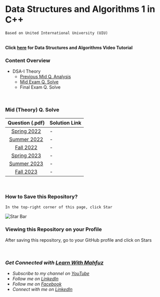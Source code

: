 # Data Structures and Algorithms 1 in C++
`Based on United International University (UIU)`  
<br>

**Click [here](https://www.youtube.com/watch?v=L4e-tilKq-E&list=PLTsdGoNQPfQRbALyunpyLvYQu9w4cito4) for Data Structures and Algorithms Video Tutorial**
<br>

### Content Overview
  - DSA-I Theory
    - [Previous Mid Q. Analysis](https://github.com/mahfuzhasanreza/data-structures-and-algorithms-in-cpp/blob/main/UIU_DSA-I_Mid_Q_Analysis.pdf)
    - [Mid Exam Q. Solve](https://github.com/mahfuzhasanreza/data-structures-and-algorithms-in-cpp/tree/main?tab=readme-ov-file#dsa-i-mid-theory-q-solve)
    - Final Exam Q. Solve

<br>

### Mid (Theory) Q. Solve
  | Question (.pdf) | Solution Link |
  :----------------:|----------------
  [Spring 2022](https://github.com/mahfuzhasanreza/data-structures-and-algorithms-in-cpp/blob/main/Previous%20Mid%20Questions/Spring22.pdf) | -
  [Summer 2022](https://github.com/mahfuzhasanreza/data-structures-and-algorithms-in-cpp/blob/main/Previous%20Mid%20Questions/Summer22.pdf) | -
  [Fall 2022](https://github.com/mahfuzhasanreza/data-structures-and-algorithms-in-cpp/blob/main/Previous%20Mid%20Questions/Fall22.pdf) | -
  [Spring 2023](https://github.com/mahfuzhasanreza/data-structures-and-algorithms-in-cpp/blob/main/Previous%20Mid%20Questions/Spring23.pdf) | -
  [Summer 2023](https://github.com/mahfuzhasanreza/data-structures-and-algorithms-in-cpp/blob/main/Previous%20Mid%20Questions/Summer23.pdf) | -
  [Fall 2023](https://github.com/mahfuzhasanreza/data-structures-and-algorithms-in-cpp/blob/main/Previous%20Mid%20Questions/Fall23.pdf) | -
  
<br>

### How to Save this Repository?
`In the top-right corner of this page, click Star`

![Star Bar](https://docs.github.com/assets/cb-8608/mw-1440/images/help/stars/starring-a-repository.webp)

### Viewing this Repository on your Profile
After saving this repository, go to your GitHub profile and click on Stars

<br>


### _Get Connected with [Learn With Mahfuz](https://www.youtube.com/@learn-with-mahfuz)_
  - _Subscribe to my channel on [YouTube](https://www.youtube.com/@learn-with-mahfuz)_
  - _Follow me on [LinkedIn](https://www.linkedin.com/company/learn-with-mahfuz)_
  - _Follow me on [Facebook](https://www.facebook.com/LearnWithMahfuzLWM)_
  - _Connect with me on [LinkedIn](https://www.linkedin.com/in/mahfuzhasanreza/)_
 

